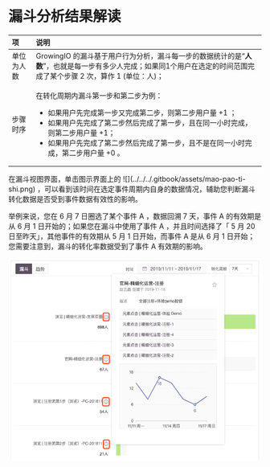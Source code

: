 # 漏斗分析结果解读

<table>
  <thead>
    <tr>
      <th style="text-align:left">&#x9879;</th>
      <th style="text-align:left">&#x8BF4;&#x660E;</th>
    </tr>
  </thead>
  <tbody>
    <tr>
      <td style="text-align:left">&#x5355;&#x4F4D;&#x4E3A;&#x4EBA;&#x6570;</td>
      <td style="text-align:left">GrowingIO &#x7684;&#x6F0F;&#x6597;&#x57FA;&#x4E8E;&#x7528;&#x6237;&#x884C;&#x4E3A;&#x5206;&#x6790;&#xFF0C;&#x6F0F;&#x6597;&#x6BCF;&#x4E00;&#x6B65;&#x7684;&#x6570;&#x636E;&#x7EDF;&#x8BA1;&#x7684;&#x662F;&#x201C;<b>&#x4EBA;&#x6570;</b>&#x201D;&#xFF0C;&#x4E5F;&#x5C31;&#x662F;&#x6BCF;&#x4E00;&#x6B65;&#x6709;&#x591A;&#x5C11;&#x4EBA;&#x5B8C;&#x6210;&#xFF1B;&#x5982;&#x679C;&#x540C;1&#x4E2A;&#x7528;&#x6237;&#x5728;&#x9009;&#x5B9A;&#x7684;&#x65F6;&#x95F4;&#x8303;&#x56F4;&#x5B8C;&#x6210;&#x4E86;&#x67D0;&#x4E2A;&#x6B65;&#x9AA4;
        2 &#x6B21;&#xFF0C;&#x7B97;&#x4F5C; 1 (&#x5355;&#x4F4D;&#xFF1A;&#x4EBA;)&#xFF1B;</td>
    </tr>
    <tr>
      <td style="text-align:left">&#x6B65;&#x9AA4;&#x65F6;&#x5E8F;</td>
      <td style="text-align:left">
        <p></p>
        <p>&#x5728;&#x8F6C;&#x5316;&#x5468;&#x671F;&#x5185;&#x6F0F;&#x6597;&#x7B2C;&#x4E00;&#x6B65;&#x548C;&#x7B2C;&#x4E8C;&#x6B65;&#x4E3A;&#x4F8B;&#xFF1A;</p>
        <ul>
          <li>&#x5982;&#x679C;&#x7528;&#x6237;&#x5148;&#x5B8C;&#x6210;&#x7B2C;&#x4E00;&#x6B65;&#x53C8;&#x5B8C;&#x6210;&#x7B2C;&#x4E8C;&#x6B65;&#xFF0C;&#x5219;&#x7B2C;&#x4E8C;&#x6B65;&#x7528;&#x6237;&#x91CF;
            +1 &#xFF1B;</li>
          <li>&#x5982;&#x679C;&#x7528;&#x6237;&#x5148;&#x5B8C;&#x6210;&#x4E86;&#x7B2C;&#x4E8C;&#x6B65;&#x7136;&#x540E;&#x5B8C;&#x6210;&#x4E86;&#x7B2C;&#x4E00;&#x6B65;&#xFF0C;&#x4E14;&#x5728;&#x540C;&#x4E00;&#x5C0F;&#x65F6;&#x5B8C;&#x6210;&#xFF0C;&#x5219;&#x7B2C;&#x4E8C;&#x6B65;&#x7528;&#x6237;&#x91CF;
            +1&#xFF1B;</li>
          <li>&#x5982;&#x679C;&#x7528;&#x6237;&#x5148;&#x5B8C;&#x6210;&#x4E86;&#x7B2C;&#x4E8C;&#x6B65;&#x7136;&#x540E;&#x5B8C;&#x6210;&#x4E86;&#x7B2C;&#x4E00;&#x6B65;&#xFF0C;&#x4E14;&#x4E0D;&#x662F;&#x5728;&#x540C;&#x4E00;&#x5C0F;&#x65F6;&#x5B8C;&#x6210;&#xFF0C;&#x7B2C;&#x4E8C;&#x6B65;&#x7528;&#x6237;&#x91CF;
            +0 &#x3002;</li>
        </ul>
      </td>
    </tr>
  </tbody>
</table>在漏斗视图界面，单击图示界面上的 ![](../../../.gitbook/assets/mao-pao-ti-shi.png) ，可以看到该时间在选定事件周期内自身的数据情况，辅助您判断漏斗转化数据是否受到事件数据有效性的影响。

举例来说，您在 6 月 7 日圈选了某个事件 A ，数据回溯 7 天，事件 A 的有效期是从 6 月 1 日开始的；如果您在漏斗中使用了事件 A ，并且时间选择了「 5 月 20 日至昨天」，其他事件的有效期从 5 月 1 日开始，而事件 A 是从 6 月 1 日开始；您需要注意到，漏斗的转化率数据受到了事件 A 有效期的影响。

![](../../../.gitbook/assets/image%20%28166%29.png)

